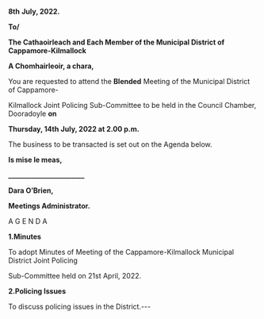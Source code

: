 **8th** **July, 2022.**

**To/**

**The Cathaoirleach and Each Member of the Municipal District of Cappamore-Kilmallock**

**A Chomhairleoir, a chara,**

You are requested to attend the **Blended** Meeting of the Municipal District of Cappamore-

Kilmallock Joint Policing Sub-Committee to be held in the Council Chamber, Dooradoyle  **on**

**Thursday, 14th** **July, 2022 at 2.00 p.m.**

The business to be transacted is set out on the Agenda below.

**Is mise le meas,**

**\_\_\_\_\_\_\_\_\_\_\_\_\_\_\_\_\_\_\_\_\_\_\_**

**Dara O’Brien,**

**Meetings Administrator.**

A G E N D A

**1.Minutes**

To adopt Minutes of Meeting of the Cappamore-Kilmallock Municipal District Joint Policing

Sub-Committee held on 21st April, 2022.

**2.Policing Issues**

To discuss policing issues in the District.---
